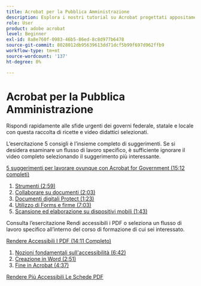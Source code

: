 ```yaml
---
title: Acrobat per la Pubblica Amministrazione
description: Esplora i nostri tutorial su Acrobat progettati appositamente per gli enti pubblici federali, statali e locali
role: User
product: adobe acrobat
level: Beginner
exl-id: 8a8e760f-0983-46b5-86ed-8c8d977b6478
source-git-commit: 8028012db95639613dd71dcf5b99f697d962ffb9
workflow-type: tm+mt
source-wordcount: '137'
ht-degree: 0%

---
```


# Acrobat per la Pubblica Amministrazione

Rispondi rapidamente alle sfide urgenti dei governi federale, statale e locale con questa raccolta di ricette e video didattici selezionati.

L’esercitazione 5 consigli è l’insieme completo di suggerimenti. Se si desidera esaminare un flusso di lavoro specifico, è sufficiente ignorare il video completo selezionando il suggerimento più interessante.

[5 suggerimenti per lavorare ovunque con Acrobat for Government (15:12 completi)](5-tips-for-working-anywhere-with-acrobat-dc-for-government.md)
1. [Strumenti (2:59)](get-your-tools.md)
1. [Collaborare su documenti (2:03)](collaborate-on-documents.md)
1. [Documenti digitali Protect (1:23)](protect-digital-documents.md)
1. [Utilizzo di Forms e firme (7:03)](work-with-forms-and-signatures.md)
1. [Scansione ed elaborazione su dispositivi mobili (1:43)](scan-and-edit-on-mobile.md)

Consulta l’esercitazione Rendi accessibili i PDF o seleziona un flusso di lavoro specifico all’interno del corso di formazione di cui sei interessato.

[Rendere Accessibili I PDF (14:11 Completo)](making-pdfs-accessible.md)
1. [Nozioni fondamentali sull&#39;accessibilità (6:42)](understanding-accessibility.md)
1. [Creazione in Word (2:51)](authoring-in-word.md)
1. [Fine in Acrobat (4:37)](finishing-in-acrobat.md)

[Rendere Più Accessibili Le Schede PDF](making-pdf-ballots-accessible.md)

